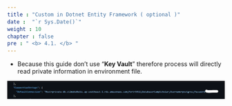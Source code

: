 ```yaml
---
title : "Custom in Dotnet Entity Framework ( optional )"
date :  "`r Sys.Date()`" 
weight : 10
chapter : false
pre : " <b> 4.1. </b> "
---
```


- Because this guide don’t use “**Key Vault**” therefore process will directly read private information in environment file.

![image.png](image.png)